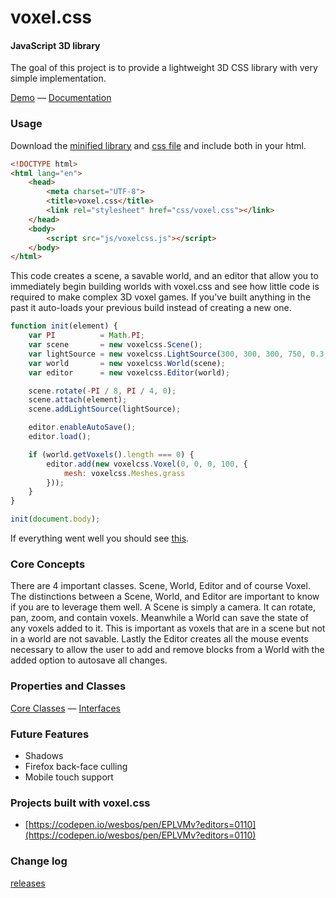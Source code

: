 # voxel.css

#### JavaScript 3D library ####

The goal of this project is to provide a lightweight 3D CSS library with very simple implementation.

[Demo](http://voxelcss.com/demo) — [Documentation](./docs)


### Usage ###

Download the [minified library](./dist/voxelcss.js) and [css file](./dist/voxel.css) and include both in your html.

```html
<!DOCTYPE html>
<html lang="en">
	<head>
		<meta charset="UTF-8">
		<title>voxel.css</title>
		<link rel="stylesheet" href="css/voxel.css"></link>
	</head>
	<body>
		<script src="js/voxelcss.js"></script>
	</body>
</html>
```

This code creates a scene, a savable world, and an editor that allow you to immediately begin building worlds with voxel.css and see how little code is required to make complex 3D voxel games. If you've built anything in the past it auto-loads your previous build instead of creating a new one.

```js
function init(element) {
	var PI          = Math.PI;
	var scene       = new voxelcss.Scene();
	var lightSource = new voxelcss.LightSource(300, 300, 300, 750, 0.3, 1);
	var world       = new voxelcss.World(scene);
	var editor      = new voxelcss.Editor(world);

	scene.rotate(-PI / 8, PI / 4, 0);
	scene.attach(element);
	scene.addLightSource(lightSource);

	editor.enableAutoSave();
	editor.load();

	if (world.getVoxels().length === 0) {
		editor.add(new voxelcss.Voxel(0, 0, 0, 100, {
			mesh: voxelcss.Meshes.grass
		}));
	}
}

init(document.body);
```
If everything went well you should see [this](http://jsfiddle.net/hjlarco/rrvsL9h6/).


### Core Concepts ###

There are 4 important classes. Scene, World, Editor and of course Voxel. The distinctions between a Scene, World, and Editor are important to know if you are to leverage them well. A Scene is simply a camera. It can rotate, pan, zoom, and contain voxels. Meanwhile a World can save the state of any voxels added to it. This is important as voxels that are in a scene but not in a world are not savable. Lastly the Editor creates all the mouse events necessary to allow the user to add and remove blocks from a World with the added option to autosave all changes.


### Properties and Classes ###

[Core Classes](./docs/Core) — [Interfaces](./docs/Interfaces)


### Future Features ###

- Shadows
- Firefox back-face culling
- Mobile touch support


### Projects built with voxel.css ###

- [https://codepen.io/wesbos/pen/EPLVMv?editors=0110](https://codepen.io/wesbos/pen/EPLVMv?editors=0110)


### Change log ###

[releases](https://github.com/HunterLarco/voxel.css/releases)

